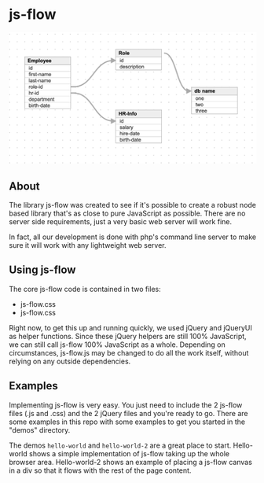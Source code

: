 

# js-flow

![js-flow](/images/readme_img_1.png)

## About
The library js-flow was created to see if it's possible to create a robust node based library that's as close to pure JavaScript as possible.  There are no server side requirements, just a very basic web server will work fine.  

In fact, all our development is done with php's command line server to make sure it will work with any lightweight web server.


## Using js-flow
The core js-flow code is contained in two files:
* js-flow.css
* js-flow.css

Right now, to get this up and running quickly, we used jQuery and jQueryUI as helper functions.  Since these jQuery helpers are still 100% JavaScript, we can still call js-flow 100% JavaScript as a whole.  Depending on circumstances, js-flow.js may be changed to do all the work itself, without relying on any outside dependencies.

## Examples

Implementing js-flow is very easy.  You just need to include the 2 js-flow files (.js and .css) and the 2 jQuery files and you're ready to go.  There are some examples in this repo with some examples to get you started in the "demos" directory.  

The demos `hello-world` and `hello-world-2` are a great place to start.  Hello-world shows a simple implementation of js-flow taking up the whole browser area.  Hello-world-2 shows an example of placing a js-flow canvas in a div so that it flows with the rest of the page content.